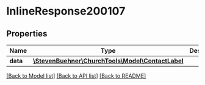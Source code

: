 # InlineResponse200107

## Properties
Name | Type | Description | Notes
------------ | ------------- | ------------- | -------------
**data** | [**\StevenBuehner\ChurchTools\Model\ContactLabel**](ContactLabel.md) |  | [optional] 

[[Back to Model list]](../../README.md#documentation-for-models) [[Back to API list]](../../README.md#documentation-for-api-endpoints) [[Back to README]](../../README.md)

